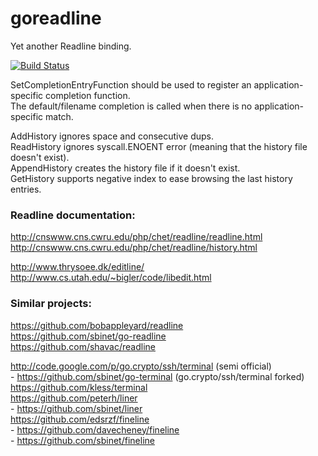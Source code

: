 goreadline
==========

Yet another Readline binding.

[![Build Status](https://travis-ci.org/gwenn/goreadline.svg)](https://travis-ci.org/gwenn/goreadline)

SetCompletionEntryFunction should be used to register an application-specific completion function.  
The default/filename completion is called when there is no application-specific match.

AddHistory ignores space and consecutive dups.  
ReadHistory ignores syscall.ENOENT error (meaning that the history file doesn't exist).  
AppendHistory creates the history file if it doesn't exist.  
GetHistory supports negative index to ease browsing the last history entries.

### Readline documentation:

http://cnswww.cns.cwru.edu/php/chet/readline/readline.html  
http://cnswww.cns.cwru.edu/php/chet/readline/history.html

http://www.thrysoee.dk/editline/  
http://www.cs.utah.edu/~bigler/code/libedit.html

### Similar projects:

https://github.com/bobappleyard/readline  
https://github.com/sbinet/go-readline  
https://github.com/shavac/readline  

http://code.google.com/p/go.crypto/ssh/terminal (semi official)  
\- https://github.com/sbinet/go-terminal (go.crypto/ssh/terminal forked)  
https://github.com/kless/terminal  
https://github.com/peterh/liner  
\- https://github.com/sbinet/liner  
https://github.com/edsrzf/fineline  
\- https://github.com/davecheney/fineline  
\- https://github.com/sbinet/fineline  
